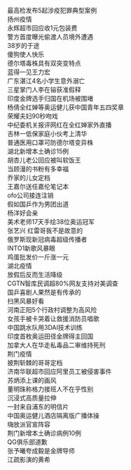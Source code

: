 最高检发布5起涉疫犯罪典型案例  
扬州疫情  
永辉超市回应收1元包装费  
警方首度曝光偷渡人员境外遭遇  
38岁的于途  
傻狗使人快乐  
德尔塔毒株具有双突变特点  
蓝得一见王力宏  
广东湛江4名小学生意外溺亡  
三星掌门人李在镕获准假释  
印度金牌选手归国在机场被围堵  
杨倩全红婵等奥运健儿获中国青年五四奖章  
荣耀夫妇90秒吻戏  
中纪委机关报评网红在全红婵家外直播  
吉林一低保家庭小伙考上清华  
普通医用口罩可防德尔塔变异株  
湖北新增本土确诊15例  
胡杏儿老公回应被叫软饭王  
当顾漫的书粉有多幸福  
乔家的儿女定档  
王嘉尔送任嘉伦笔记本  
ofo公司接连注销  
假如国乒作为男团出道  
杨洋好会亲  
美术老师17天手绘38位奥运冠军  
张艺兴 红雷哥我不是故意的  
俄罗斯现新冠病毒超级传播者  
INTO1新歌风暴眼  
鸡蛋批发价一斤涨一元  
湖北疫情  
放假后反而生活降级  
CGTN智库民调超80%网友支持对美调查  
国乒喜剧人果然是有传承的  
扫黑风暴好看  
河南正阳5个行政村调整为高风险  
女孩手被卡哭着让救援消防员唱歌  
中国跳水队用3DAI技术训练  
印度首枚奥运田径金牌得主回国  
加拿大人在华走私毒品二审维持死刑  
荆门疫情  
披荆斩棘的哥哥定档  
济南华联超市回应阿里员工被侵害事件  
苏炳添上课的画风  
董明珠称格力接班人不在乎性别  
沉浸式高质量拉伸  
一封来自浦东的明信片  
中国奥运健儿酒店隔离版广播体操  
嗨放派官宣阵容  
荆门新增本土确诊病例10例  
QG俱乐部道歉  
张予曦夸成毅是金牌导师  
江疏影演的黄希  
